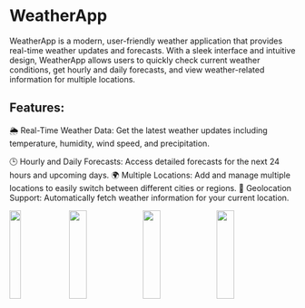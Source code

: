 # WeatherApp
WeatherApp is a modern, user-friendly weather application that provides real-time weather updates and forecasts. With a sleek interface and intuitive design, WeatherApp allows users to quickly check current weather conditions, get hourly and daily forecasts, and view weather-related information for multiple locations.

## Features:

🌦️ Real-Time Weather Data: Get the latest weather updates including temperature, humidity, wind speed, and precipitation.

🕒 Hourly and Daily Forecasts: Access detailed forecasts for the next 24 hours and upcoming days.
🌍 Multiple Locations: Add and manage multiple locations to easily switch between different cities or regions.
📍 Geolocation Support: Automatically fetch weather information for your current location.

<p>
  <img src="" height = 20% width 25%>
  <img src="https://github.com/user-attachments/assets/9a88fe30-e310-4789-82ad-8ad4397d9b26" height = 20% width =25%>
  <img src="https://github.com/user-attachments/assets/fb92a5e8-dfa3-444d-bdca-cbf40587f132" height = 20% width =25%>
  <img src="https://github.com/user-attachments/assets/e2bcf26f-5fe1-461e-abd1-3b453ce660f2" height = 20% width =25%>
</p>
